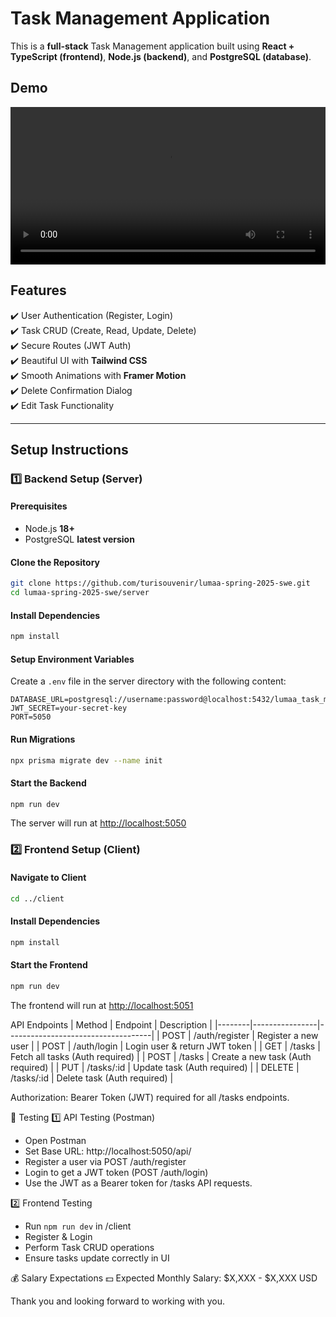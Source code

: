 # Task Management Application

This is a **full-stack** Task Management application built using **React + TypeScript (frontend)**, **Node.js (backend)**, and **PostgreSQL (database)**.

## Demo
<video width="100%" height="auto" controls> <source src="/demo-video.mp4" type="video/mp4"> Your browser does not support the video tag. </video>

## Features
✔️ User Authentication (Register, Login)  
✔️ Task CRUD (Create, Read, Update, Delete)  
✔️ Secure Routes (JWT Auth)  
✔️ Beautiful UI with **Tailwind CSS**  
✔️ Smooth Animations with **Framer Motion**  
✔️ Delete Confirmation Dialog  
✔️ Edit Task Functionality  

---

## **Setup Instructions**
### 1️⃣ **Backend Setup (Server)**
#### **Prerequisites**
- Node.js **18+**  
- PostgreSQL **latest version**  
#### **Clone the Repository**
```bash
git clone https://github.com/turisouvenir/lumaa-spring-2025-swe.git
cd lumaa-spring-2025-swe/server
```

#### **Install Dependencies**
```bash
npm install
```

#### **Setup Environment Variables**
Create a `.env` file in the server directory with the following content:
```
DATABASE_URL=postgresql://username:password@localhost:5432/lumaa_task_management
JWT_SECRET=your-secret-key
PORT=5050
```

#### **Run Migrations**
```bash
npx prisma migrate dev --name init
```

#### **Start the Backend**
```bash
npm run dev
```
The server will run at [http://localhost:5050](http://localhost:5050/ping/)

### 2️⃣ **Frontend Setup (Client)**
#### **Navigate to Client**
```bash
cd ../client
```

#### **Install Dependencies**
```bash
npm install
```

#### **Start the Frontend**
```bash
npm run dev
```
The frontend will run at [http://localhost:5051](http://localhost:5051/)

API Endpoints
| Method | Endpoint       | Description                        |
|--------|----------------|------------------------------------|
| POST   | /auth/register | Register a new user                |
| POST   | /auth/login    | Login user & return JWT token      |
| GET    | /tasks         | Fetch all tasks (Auth required)    |
| POST   | /tasks         | Create a new task (Auth required)  |
| PUT    | /tasks/:id     | Update task (Auth required)        |
| DELETE | /tasks/:id     | Delete task (Auth required)        |

Authorization: Bearer Token (JWT) required for all /tasks endpoints.

🧪 Testing
1️⃣ API Testing (Postman)
- Open Postman
- Set Base URL: http://localhost:5050/api/
- Register a user via POST /auth/register
- Login to get a JWT token (POST /auth/login)
- Use the JWT as a Bearer token for /tasks API requests.

2️⃣ Frontend Testing
- Run `npm run dev` in /client
- Register & Login
- Perform Task CRUD operations
- Ensure tasks update correctly in UI

💰 Salary Expectations
💵 Expected Monthly Salary: $X,XXX - $X,XXX USD

Thank you and looking forward to working with you.